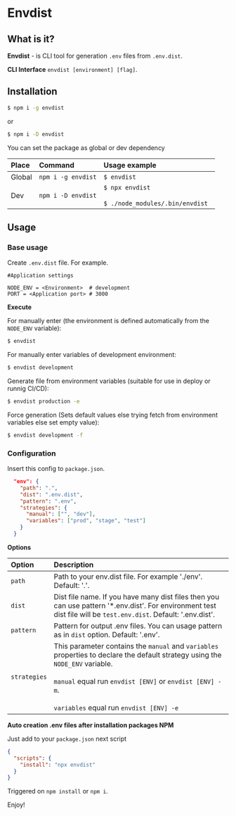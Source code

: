 # Envdist

## What is it?
**Envdist** - is CLI tool for generation `.env` files from `.env.dist`.

**CLI Interface** `envdist [environment] [flag]`.

## Installation
```bash
$ npm i -g envdist
```
or
```bash
$ npm i -D envdist
```

You can set the package as global or dev dependency

Place | Command | Usage example
:--- | :--- |  :--- 
Global | `npm i -g envdist` | `$ envdist`
Dev  | `npm i -D envdist` | `$ npx envdist` <br><br>`$ ./node_modules/.bin/envdist `

## Usage

### Base usage

Create `.env.dist` file. For example.

```dotenv
#Application settings

NODE_ENV = <Environment>  # development
PORT = <Application port> # 3000
```

**Execute**

For manually enter (the environment is defined automatically from the `NODE_ENV` variable):
```bash
$ envdist
```

For manually enter variables of development environment:

```bash
$ envdist development
```

Generate file from environment variables (suitable for use in deploy or runnig CI/CD):

```bash
$ envdist production -e
```

Force generation (Sets default values else trying fetch from environment variables else set empty value):

```bash
$ envdist development -f
```

### Configuration
Insert this config to `package.json`.

```json
  "env": {
    "path": ".",
    "dist": ".env.dist",
    "pattern": ".env",
    "strategies": {
      "manual": ["", "dev"],
      "variables": ["prod", "stage", "test"]
    }
  }
```

**Options**

Option | Description
:--- |  :--- 
`path` | Path to your env.dist file. For example './env'. Default: '.'.
`dist` | Dist file name. If you have many dist files then you can use pattern '*.env.dist'. For environment test dist file will be `test.env.dist`. Default: '.env.dist'.
`pattern` | Pattern for output .env files. You can usage pattern as in `dist` option. Default: '.env'.
`strategies` | This parameter contains the `manual` and `variables` properties to declare the default strategy using the `NODE_ENV` variable.<br><br>`manual` equal run `envdist [ENV]` or `envdist [ENV] -m`.<br><br>`variables` equal run `envdist [ENV] -e`  

**Auto creation .env files after installation packages NPM**

Just add to your `package.json` next script

```json
{
  "scripts": {
    "install": "npx envdist"
  }
}
```

Triggered on `npm install` or `npm i`.


Enjoy!
